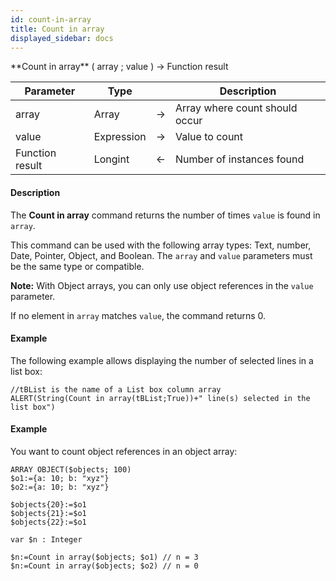 ```yaml
---
id: count-in-array
title: Count in array
displayed_sidebar: docs
---
```



<!-- REF #_command_.Count in array.Syntax-->**Count in array** ( array ; value ) -> Function result<!-- END REF-->


<!-- REF #_command_.Count in array.Params -->
|Parameter|Type||Description|
|---------|--- |:---:|------|
|array|Array|->|Array where count should occur|
|value|Expression|->|Value to count|
|Function result|Longint|<-|Number of instances found|
<!-- END REF -->


#### Description




The **Count in array** command returns the number of times `value` is found in `array`.

This command can be used with the following array types: Text, number, Date, Pointer, Object, and Boolean. The `array` and `value` parameters must be the same type or compatible.

**Note:** With Object arrays, you can only use object references in the `value` parameter. 

If no element in `array` matches `value`, the command returns 0.


#### Example


The following example allows displaying the number of selected lines in a list box: 


```4d
//tBList is the name of a List box column array
ALERT(String(Count in array(tBList;True))+" line(s) selected in the list box")
```



#### Example


You want to count object references in an object array:


```4d
ARRAY OBJECT($objects; 100)
$o1:={a: 10; b: "xyz"}
$o2:={a: 10; b: "xyz"}

$objects{20}:=$o1
$objects{21}:=$o1
$objects{22}:=$o1

var $n : Integer

$n:=Count in array($objects; $o1) // n = 3 
$n:=Count in array($objects; $o2) // n = 0

```



